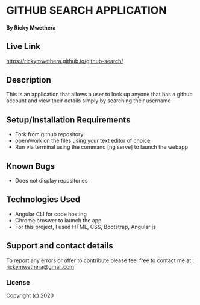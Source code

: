 # GITHUB SEARCH APPLICATION

#### By Ricky Mwethera
## Live Link
https://rickymwethera.github.io/github-search/
## Description
This is an application that allows a user to look up anyone that has a github account and view their details simply by searching their username
## Setup/Installation Requirements
* Fork from github repository: 
* open/work on the files using your text editor of choice
* Run via terminal using the command [ng serve] to launch the webapp
## Known Bugs
* Does not display repositories

## Technologies Used
* Angular CLI for code hosting
* Chrome broswer to launch the app
* For this project, I used HTML, CSS, Bootstrap, Angular js
## Support and contact details
To report any errors or offer to contribute please feel free to contact me at : rickymwethera@gmail.com
### License
Copyright (c) 2020